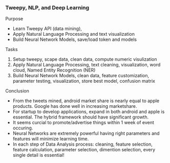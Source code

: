 ### Tweepy, NLP, and Deep Learning
Purpose
- Learn Tweepy API (data mining), 
- Apply Natural Language Processing and text visualization
- Build Neural Network Models, save/load token and models

Tasks
1. Setup tweepy, scape data, clean data, compute numeric visulization
2. Apply Natural Language Processing, text cleaning, visualization, word cloud, Named Entity Recognition (NER)
3. Build Neural Network Models, clean data, feature customization, parameter testing, visualization, store best model, confusion matrix

Conclusion
- From the tweets mined, android market share is nearly equal to apple products. Google has done well in increasing marketshare. 
- For startup to develop applications, expand in both android and apple is essential. The hybrid framework should have significant growth.
- It seems curcial to promote/advertise things within 1 week of event occuring.
- Neural Networks are extremely powerful having right parameters and features will minimize learning time. 
- In each step of Data Analysis process: cleaning, feature selection, feature calculation, parameter selection, dimention selection, every single detail is essential!
